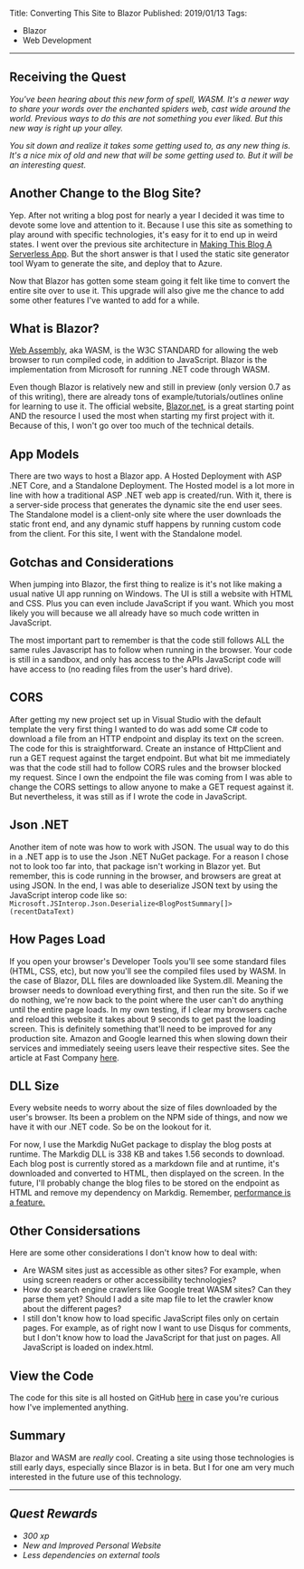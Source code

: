 Title: Converting This Site to Blazor
Published: 2019/01/13
Tags: 
- Blazor
- Web Development
---

## Receiving the Quest
*You've been hearing about this new form of spell, WASM. It's a newer way to share your words over the enchanted spiders web, cast wide around the world. Previous ways to do this are not something you ever liked. But this new way is right up your alley.*

*You sit down and realize it takes some getting used to, as any new thing is. It's a nice mix of old and new that will be some getting used to. But it will be an interesting quest.*

## Another Change to the Blog Site?

Yep. After not writing a blog post for nearly a year I decided it was time to devote some love and attention to it. Because I use this site as something to play around with specific technologies, it's easy for it to end up in weird states. I went over the previous site architecture in [Making This Blog A Serverless App](/BlogPosts/04-Making-This-Blog-A-Serverless-App.md). But the short answer is that I used the static site generator tool Wyam to generate the site, and deploy that to Azure. 

Now that Blazor has gotten some steam going it felt like time to convert the entire site over to use it. This upgrade will also give me the chance to add some other features I've wanted to add for a while.

## What is Blazor?

[Web Assembly](https://webassembly.org/), aka WASM, is the W3C STANDARD for allowing the web browser to run compiled code, in addition to JavaScript. Blazor is the implementation from Microsoft for running .NET code through WASM.

Even though Blazor is relatively new and still in preview (only version 0.7 as of this writing), there are already tons of example/tutorials/outlines online for learning to use it. The official website, [Blazor.net](https://blazor.net/), is a great starting point AND the resource I used the most when starting my first project with it. Because of this, I won't go over too much of the technical details.

## App Models
There are two ways to host a Blazor app. A Hosted Deployment with ASP .NET Core, and a Standalone Deployment. The Hosted model is a lot more in line with how a traditional ASP .NET web app is created/run. With it, there is a server-side process that generates the dynamic site the end user sees. The Standalone model is a client-only site where the user downloads the static front end, and any dynamic stuff happens by running custom code from the client. For this site, I went with the Standalone model.

## Gotchas and Considerations

When jumping into Blazor, the first thing to realize is it's not like making a  usual native UI app running on Windows. The UI is still a website with HTML and CSS. Plus you can even include JavaScript if you want. Which you most likely you will because  we all already have so much code written in JavaScript.

The most important part to remember is that the code still follows ALL the same rules Javascript has to follow when running in the browser. Your code is still in a sandbox, and only has access to the APIs JavaScript code will have access to (no reading files from the user's hard drive).

## CORS

After getting my new project set up in Visual Studio with the default template the very first thing I wanted to do was add some C# code to download a file from an HTTP endpoint and display its text on the screen. The code for this is straightforward. Create an instance of HttpClient and run a GET request against the target endpoint. But what bit me immediately was that the code still had to follow CORS rules and the browser blocked my request. Since I own the endpoint the file was coming from I was able to change the CORS settings to allow anyone to make a GET request against it. But nevertheless, it was still as if I wrote the code in JavaScript.

## Json .NET

Another item of note was how to work with JSON. The usual way to do this in a .NET app is to use the Json .NET NuGet package. For a reason I chose not to look too far into, that package isn't working in Blazor yet. But remember, this is code running in the browser, and browsers are great at using JSON. In the end, I was able to deserialize JSON text by using the JavaScript interop code like so: `Microsoft.JSInterop.Json.Deserialize<BlogPostSummary[]>(recentDataText)`

## How Pages Load

If you open your browser's Developer Tools you'll see some standard files (HTML, CSS, etc), but now you'll see the compiled files used by WASM. In the case of Blazor, DLL files are downloaded like System.dll. Meaning the browser needs to download everything first, and then run the site. So if we do nothing, we're now back to the point where the user can't do anything until the entire page loads. In my own testing, if I clear my browsers cache and reload this website it takes about 9 seconds to get past the loading screen. This is definitely something that'll need to be improved for any production site. Amazon and Google learned this when slowing down their services and immediately seeing users leave their respective sites. See the article at Fast Company [here](https://www.fastcompany.com/1825005/how-one-second-could-cost-amazon-16-billion-sales).

## DLL Size

Every website needs to worry about the size of files downloaded by the user's browser. Its been a problem on the NPM side of things, and now we have it with our .NET code. So be on the lookout for it.

For now, I use the Markdig NuGet package to display the blog posts at runtime. The Markdig DLL is 338 KB and takes 1.56 seconds to download. Each blog post is currently stored as a markdown file and at runtime, it's downloaded and converted to HTML, then displayed on the screen. In the future, I'll probably change the blog files to be stored on the endpoint as HTML and remove my dependency on Markdig. Remember, [performance is a feature.](https://blog.codinghorror.com/performance-is-a-feature/)

## Other Considersations

Here are some other considerations I don't know how to deal with:
- Are WASM sites just as accessible as other sites? For example, when using screen readers or other accessibility technologies?
- How do search engine crawlers like Google treat WASM sites? Can they parse them yet? Should I add a site map file to let the crawler know about the different pages?
- I still don't know how to load specific JavaScript files only on certain pages. For example, as of right now I want to use Disqus for comments, but I don't know how to load the JavaScript for that just on pages. All JavaScript is loaded on index.html.

## View the Code
The code for this site is all hosted on GitHub [here](https://github.com/ProgrammerAl/ProgrammerAlSite) in case you're curious how I've implemented anything. 

## Summary

Blazor and WASM are *really* cool. Creating a site using those technologies is still early days, especially since Blazor is in beta. But I for one am very much interested in the future use of this technology.

---

## *Quest Rewards*
- *300 xp*
- *New and Improved Personal Website*
- *Less dependencies on external tools*

